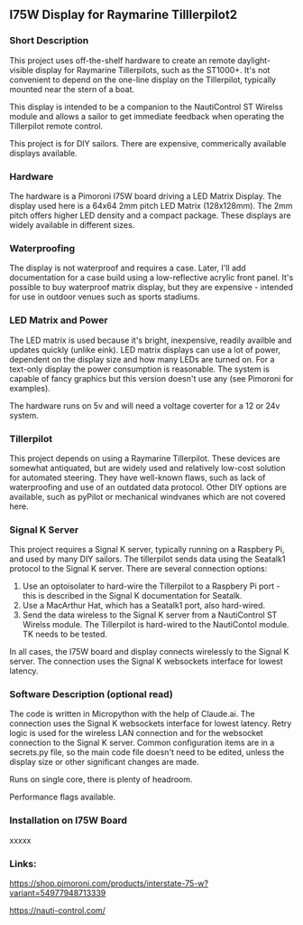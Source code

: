 ## I75W Display for Raymarine Tilllerpilot2


### Short Description
This project uses off-the-shelf hardware to create an remote daylight-visible display for Raymarine Tillerpilots, such as the ST1000+. It's not convenient to depend on the one-line display on the Tillerpilot, typically mounted near the stern of a boat.

This display is intended to be a companion to the NautiControl ST Wirelss module and allows a sailor to get immediate feedback when operating the Tillerpilot remote control.

This project is for DIY sailors. There are expensive, commerically available displays available.

### Hardware
The hardware is a Pimoroni I75W board driving a LED Matrix Display. The display used here is a 64x64 2mm pitch LED Matrix (128x128mm). The 2mm pitch offers higher LED density and a compact package. These displays are widely available in different sizes.

### Waterproofing
The display is not waterproof and requires a case. Later, I'll add documentation for a case build using a low-reflective acrylic front panel. It's possible to buy waterproof matrix display, but they are expensive - intended for use in outdoor venues such as sports stadiums.

### LED Matrix and Power 
The LED matrix is used because it's bright, inexpensive, readily availble and updates quickly (unlike eink). LED matrix displays can use a lot of power, dependent on the display size and how many LEDs are turned on. For a text-only display the power consumption is reasonable. The system is capable of fancy graphics but this version doesn't use any (see Pimoroni for examples). 

The hardware runs on 5v and will need a voltage coverter for a 12 or 24v system.

### Tillerpilot
This project depends on using a Raymarine Tillerpilot. These devices are somewhat antiquated, but are widely used and relatively low-cost solution for automated steering. They have well-known flaws, such as lack of waterproofing and use of an outdated data protocol. Other DIY options are available, such as pyPilot or mechanical windvanes which are not covered here.

### Signal K Server
This project requires a Signal K server, typically running on a Raspbery Pi, and used by many DIY sailors. The tillerpilot sends data using the Seatalk1 protocol to the Signal K server. There are several connection options:
1) Use an optoisolater to hard-wire the Tillerpilot to a Raspbery Pi port - this is described in the Signal K documentation for Seatalk.
2) Use a MacArthur Hat, which has a Seatalk1 port, also hard-wired.
3) Send the data wireless to the Signal K server from a NautiControl ST Wirelss module. The Tillerpilot is hard-wired to the NautiContol module. TK needs to be tested.

In all cases, the I75W board and display connects wirelessly to the Signal K server. The connection uses the Signal K websockets interface for lowest latency.

### Software Description (optional read)
The code is written in Micropython with the help of Claude.ai.
The connection uses the Signal K websockets interface for lowest latency.
Retry logic is used for the wireless LAN connection and for the websocket connection to the Signal K server.
Common configuration items are in a secrets.py file, so the main code file doesn't need to be edited, unless the display size or other significant changes are made.

Runs on single core, there is plenty of headroom.

Performance flags available.


### Installation on I75W Board
xxxxx

### Links:

https://shop.pimoroni.com/products/interstate-75-w?variant=54977948713339

https://nauti-control.com/







